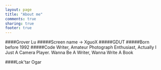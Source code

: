 ```yaml
---
layout: page
title: "About me"
comments: true
sharing: true
footer: true
---
```


####Grover Lu
#####Screen name -> XguoX 
#####GDUT
#####Born before 1992
#####Code Writer, Amateur Photograph Enthusiast, Actually I Just A Camera Player. Wanna Be A Writer, Wanna Write A Book

####Lok'tar Ogar
